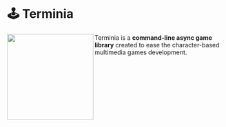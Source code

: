 # 🕹 Terminia
 
<img src="https://user-images.githubusercontent.com/70824102/208352130-0f72054d-c3f9-4153-b385-05458e5a0868.png" align="left" width="200">

Terminia is a **command-line async game library** created to ease the character-based multimedia games development.

